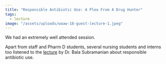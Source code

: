 ```yaml
---
title: "Responsible Antibiotic Use: A Plea From A Drug Hunter"
tags:
  - lecture
image: "/assets/uploads/waaw-18-guest-lecture-1.jpeg"
---
```

We had an extremely well attended session.

Apart from staff and Pharm D students, several nursing students and interns too listened to the [lecture](https://onehealthamr.in/events/waaw-guest-lecture-responsible-antibiotic-use) by Dr. Bala Subramanian about responsible antibiotic use.
